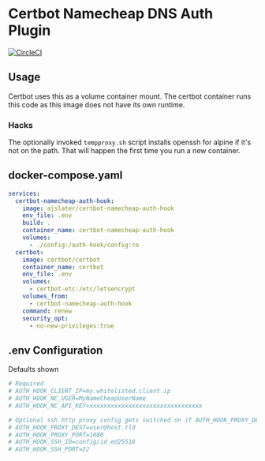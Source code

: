 # Certbot Namecheap DNS Auth Plugin

[![CircleCI](https://circleci.com/gh/ajslater/certbot-namecheap-auth-hook/tree/main.svg?style=svg)](https://circleci.com/gh/ajslater/certbot-namecheap-auth-hook/tree/main)

## Usage

Certbot uses this as a volume container mount. The certbot container runs this code
as this image does not have its own runtime.

### Hacks

The optionally invoked `tempproxy.sh` script installs openssh for alpine if it's
not on the path. That will happen the first time you run a new container.

## docker-compose.yaml

```yaml
services:
  certbot-namecheap-auth-hook:
    image: ajslater/certbot-namecheap-auth-hook
    env_file: .env
    build: .
    container_name: certbot-namecheap-auth-hook
    volumes:
      - ./config:/auth-hook/config:ro
  certbot:
    image: certbot/certbot
    container_name: certbot
    env_file: .env
    volumes:
      - certbot-etc:/etc/letsencrypt
    volumes_from:
      - certbot-namecheap-auth-hook
    command: renew
    security_opt:
      - no-new-privileges:true
```

## .env Configuration

Defaults shown

```sh
# Required
# AUTH_HOOK_CLIENT_IP=my.whitelisted.client.ip
# AUTH_HOOK_NC_USER=MyNameCheapUserName
# AUTH_HOOK_NC_API_KEY=xxxxxxxxxxxxxxxxxxxxxxxxxxxxxxxx

# Optional ssh http proxy config gets switched on if AUTH_HOOK_PROXY_DEST is set
# AUTH_HOOK_PROXY_DEST=user@host.tld
# AUTH_HOOK_PROXY_PORT=1080
# AUTH_HOOK_SSH_ID=config/id_ed25518
# AUTH_HOOK_SSH_PORT=22
```
